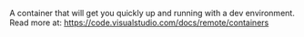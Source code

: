 A container that will get you quickly up and running with a dev environment. 
Read more at: https://code.visualstudio.com/docs/remote/containers
